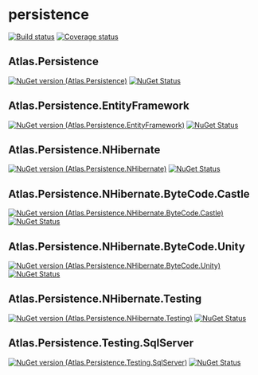 # persistence
[![Build status](https://img.shields.io/appveyor/ci/acraven/persistence.svg)](https://ci.appveyor.com/project/acraven/persistence)
[![Coverage status](https://coveralls.io/repos/acraven/persistence/badge.svg)](https://coveralls.io/r/acraven/persistence)

## Atlas.Persistence

[![NuGet version (Atlas.Persistence)](https://img.shields.io/nuget/v/Atlas.Persistence.svg)](https://www.nuget.org/packages/Atlas.Persistence/)
[![NuGet Status](http://nugetstatus.com/Atlas.Persistence.png)](http://nugetstatus.com/packages/Atlas.Persistence)

## Atlas.Persistence.EntityFramework

[![NuGet version (Atlas.Persistence.EntityFramework)](https://img.shields.io/nuget/v/Atlas.Persistence.EntityFramework.svg)](https://www.nuget.org/packages/Atlas.Persistence.EntityFramework/)
[![NuGet Status](http://nugetstatus.com/Atlas.Persistence.EntityFramework.png)](http://nugetstatus.com/packages/Atlas.Persistence.EntityFramework)

## Atlas.Persistence.NHibernate

[![NuGet version (Atlas.Persistence.NHibernate)](https://img.shields.io/nuget/v/Atlas.Persistence.NHibernate.svg)](https://www.nuget.org/packages/Atlas.Persistence.NHibernate/)
[![NuGet Status](http://nugetstatus.com/Atlas.Persistence.NHibernate.png)](http://nugetstatus.com/packages/Atlas.Persistence.NHibernate)

## Atlas.Persistence.NHibernate.ByteCode.Castle

[![NuGet version (Atlas.Persistence.NHibernate.ByteCode.Castle)](https://img.shields.io/nuget/v/Atlas.Persistence.NHibernate.ByteCode.Castle.svg)](https://www.nuget.org/packages/Atlas.Persistence.NHibernate.ByteCode.Castle/)
[![NuGet Status](http://nugetstatus.com/Atlas.Persistence.NHibernate.ByteCode.Castle.png)](http://nugetstatus.com/packages/Atlas.Persistence.NHibernate.ByteCode.Castle)

## Atlas.Persistence.NHibernate.ByteCode.Unity

[![NuGet version (Atlas.Persistence.NHibernate.ByteCode.Unity)](https://img.shields.io/nuget/v/Atlas.Persistence.NHibernate.ByteCode.Unity.svg)](https://www.nuget.org/packages/Atlas.Persistence.NHibernate.ByteCode.Unity/)
[![NuGet Status](http://nugetstatus.com/Atlas.Persistence.NHibernate.ByteCode.Unity.png)](http://nugetstatus.com/packages/Atlas.Persistence.NHibernate.ByteCode.Unity)

## Atlas.Persistence.NHibernate.Testing

[![NuGet version (Atlas.Persistence.NHibernate.Testing)](https://img.shields.io/nuget/v/Atlas.Persistence.NHibernate.Testing.svg)](https://www.nuget.org/packages/Atlas.Persistence.NHibernate.Testing/)
[![NuGet Status](http://nugetstatus.com/Atlas.Persistence.NHibernate.Testing.png)](http://nugetstatus.com/packages/Atlas.Persistence.NHibernate.Testing)

## Atlas.Persistence.Testing.SqlServer

[![NuGet version (Atlas.Persistence.Testing.SqlServer)](https://img.shields.io/nuget/v/Atlas.Persistence.Testing.SqlServer.svg)](https://www.nuget.org/packages/Atlas.Persistence.Testing.SqlServer/)
[![NuGet Status](http://nugetstatus.com/Atlas.Persistence.Testing.SqlServer.png)](http://nugetstatus.com/packages/Atlas.Persistence.Testing.SqlServer)
